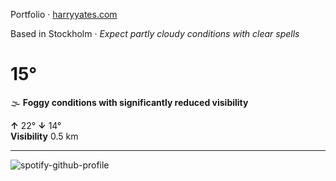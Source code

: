 Portfolio · [harryyates.com](https://harryyates.com)

<!-- WEATHER_START -->
Based in Stockholm · *Expect partly cloudy conditions with clear spells*

# 15°
🌫️ **Foggy conditions with significantly reduced visibility**

**↑** 22° **↓** 14°  
**Visibility** 0.5 km

---
<!-- WEATHER_END -->

<p align="left">
  <a>
    <img src="https://spotify-github-profile.kittinanx.com/api/view?uid=bigbello&cover_image=true&theme=natemoo-re&show_offline=true&background_color=121212&interchange=false&bar_color=53b14f&bar_color_cover=false" alt="spotify-github-profile">
  </a>
</p>